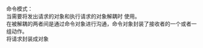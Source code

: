 命令模式：
<br/>
当需要将发出请求的对象和执行请求的对象解耦时 使用。
<br/>
在被解耦的两者间是通过命令对象进行沟通，命令对象封装了接收者的一个或者一组动作。
<br/>
将请求封装成对象
